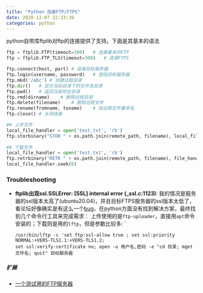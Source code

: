 ```yaml
---
title: "Python 连接FTP/FTPS"
date: 2020-11-07 22:33:39
categories: python
---
```


python自带库ftplib对ftp的连接提供了支持。下面是其基本的语法

```python
ftp = ftplib.FTP(timeout=300)	# 连接基本的FTP
ftp = ftplib.FTP_TLS(timeout=300)	# 连接FTPS

ftp.connect(host, port)	# 连接目标服务器
ftp.login(username, password)	# 登陆目标服务器
ftp.mkd('/abc')	# 创建远程目录
ftp.dir()	# 显示当前目录下的文件及目录
ftp.pwd()	# 返回当前所在目录
ftp.rmd(dirname)	# 删除远程目录
ftp.delete(filename)	# 删除远程文件
ftp.rename(fromname, toname)	# 给远程文件重命名
ftp.close()	# 关闭连接

## 上传文件
local_file_handler = open('test.txt', 'rb')
ftp.storbinary("STOR " + os.path.join(remote_path, filename), local_file_handler)
    
## 下载文件
local_file_handler = open('test.txt', 'rb')
ftp.retrbinary("RETR " + os.path.join(remote_path, filename), file_handler.write)
local_file_handler.seek(0)
```

<!--more-->

### Troubleshooting

- **ftplib出现ssl.SSLError: [SSL] internal error (_ssl.c:1123)**: 我的情况是服务器的ssl版本太高了(ubuntu20.04)，并且目标FTPS服务器的ssl版本太低了，看论坛好像确实是有这么一个[bug](https://bugs.python.org/issue41561)，在python方面没有找到解决方案，最终找到几个命令行工具来完成需求：
  上传使用的是`ftp-uploader`，直接用`apt`命令安装的；下载则是用的`lftp`，但是参数比较多: `
  
  ```shell
  /usr/bin/lftp -c 'set ftp:ssl-allow true ; set ssl:priority NORMAL:+VERS-TLS1.1:+VERS-TLS1.2; 
  set ssl:verify-certificate no; open -u 用户名,密码 -e "cd 目录; mget 文件名; quit" 目标服务器
  ```

##### 扩展

- [一个测试用的FTP服务器](https://dlptest.com/ftp-test/)